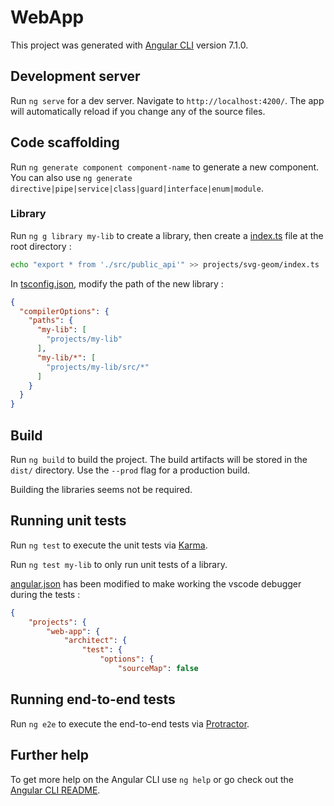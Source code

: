 # WebApp

This project was generated with [Angular CLI](https://github.com/angular/angular-cli) version 7.1.0.

## Development server

Run `ng serve` for a dev server. Navigate to `http://localhost:4200/`. The app will automatically reload if you change any of the source files.

## Code scaffolding

Run `ng generate component component-name` to generate a new component. You can also use `ng generate directive|pipe|service|class|guard|interface|enum|module`.

### Library

Run `ng g library my-lib` to create a library, then create a [index.ts]() file at the root directory :
```bash
echo "export * from './src/public_api'" >> projects/svg-geom/index.ts
```   
In [tsconfig.json](./tsconfig.json), modify the path of the new library :
```json
{
  "compilerOptions": {
    "paths": {
      "my-lib": [
        "projects/my-lib"
      ],
      "my-lib/*": [
        "projects/my-lib/src/*"
      ]
    }
  }
}
```
## Build

Run `ng build` to build the project. The build artifacts will be stored in the `dist/` directory. Use the `--prod` flag for a production build.

Building the libraries seems not be required. 
## Running unit tests

Run `ng test` to execute the unit tests via [Karma](https://karma-runner.github.io).

Run `ng test my-lib` to only run unit tests of a library.

[angular.json](./angular.json) has been modified to make working the vscode debugger during the tests :
```json
{
    "projects": {
        "web-app": {
            "architect": {
                "test": {
                    "options": {
                        "sourceMap": false

```


## Running end-to-end tests

Run `ng e2e` to execute the end-to-end tests via [Protractor](http://www.protractortest.org/).

## Further help

To get more help on the Angular CLI use `ng help` or go check out the [Angular CLI README](https://github.com/angular/angular-cli/blob/master/README.md).
